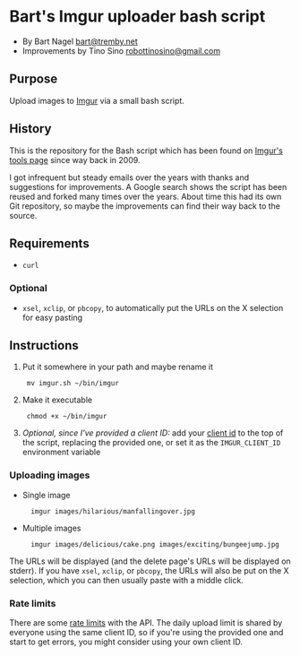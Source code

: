 Bart's Imgur uploader bash script
=================================

- By Bart Nagel <bart@tremby.net>
- Improvements by Tino Sino <robottinosino@gmail.com>

Purpose
-------

Upload images to [Imgur](http://imgur.com/) via a small bash script.

History
-------

This is the repository for the Bash script which has been found on [Imgur's
tools page](http://imgur.com/tools) since way back in 2009.

I got infrequent but steady emails over the years with thanks and suggestions
for improvements. A Google search shows the script has been reused and forked
many times over the years. About time this had its own Git repository, so maybe
the improvements can find their way back to the source.

Requirements
------------

- `curl`

### Optional

- `xsel`, `xclip`, or `pbcopy`, to automatically put the URLs on the X selection
  for easy pasting

Instructions
------------

1. Put it somewhere in your path and maybe rename it

        mv imgur.sh ~/bin/imgur

2. Make it executable

        chmod +x ~/bin/imgur

3. *Optional, since I've provided a client ID:*
   add your [client id](https://imgur.com/account/settings/apps)
   to the top of the script, replacing the provided one,
   or set it as the `IMGUR_CLIENT_ID` environment variable

### Uploading images

- Single image

        imgur images/hilarious/manfallingover.jpg

- Multiple images

        imgur images/delicious/cake.png images/exciting/bungeejump.jpg

The URLs will be displayed (and the delete page's URLs will be displayed on
stderr). If you have `xsel`, `xclip`, or `pbcopy`, the URLs will also be put on
the X selection, which you can then usually paste with a middle click.

### Rate limits

There are some [rate limits](https://api.imgur.com/#limits) with the API.
The daily upload limit is shared by everyone using the same client ID,
so if you're using the provided one and start to get errors,
you might consider using your own client ID.
